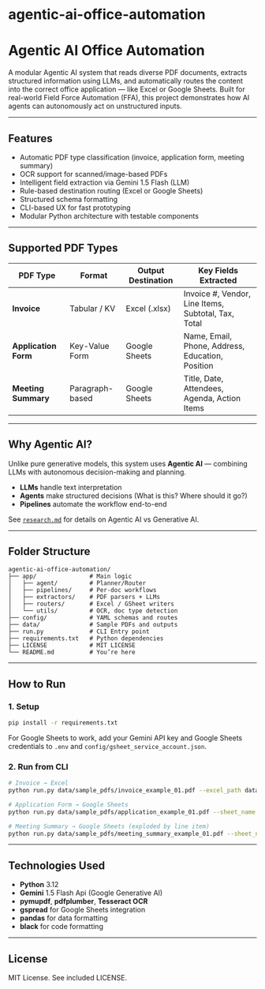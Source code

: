 # agentic-ai-office-automation

# Agentic AI Office Automation

A modular Agentic AI system that reads diverse PDF documents, extracts structured information using LLMs, and automatically routes the content into the correct office application — like Excel or Google Sheets. Built for real-world Field Force Automation (FFA), this project demonstrates how AI agents can autonomously act on unstructured inputs.

---

## Features

- Automatic PDF type classification (invoice, application form, meeting summary)
- OCR support for scanned/image-based PDFs
- Intelligent field extraction via Gemini 1.5 Flash (LLM)
- Rule-based destination routing (Excel or Google Sheets)
- Structured schema formatting
- CLI-based UX for fast prototyping
- Modular Python architecture with testable components

---

## Supported PDF Types

| PDF Type            | Format           | Output Destination | Key Fields Extracted                                 |
|---------------------|------------------|---------------------|------------------------------------------------------|
| **Invoice**         | Tabular / KV     | Excel (.xlsx)       | Invoice #, Vendor, Line Items, Subtotal, Tax, Total |
| **Application Form**| Key-Value Form   | Google Sheets       | Name, Email, Phone, Address, Education, Position     |
| **Meeting Summary** | Paragraph-based  | Google Sheets       | Title, Date, Attendees, Agenda, Action Items         |

---

## Why Agentic AI?

Unlike pure generative models, this system uses **Agentic AI** — combining LLMs with autonomous decision-making and planning.

- **LLMs** handle text interpretation
- **Agents** make structured decisions (What is this? Where should it go?)
- **Pipelines** automate the workflow end-to-end

See [`research.md`](./research.md) for details on Agentic AI vs Generative AI.

---

## Folder Structure
```
agentic-ai-office-automation/
├── app/               # Main logic
│   ├── agent/         # Planner/Router
│   ├── pipelines/     # Per-doc workflows
│   ├── extractors/    # PDF parsers + LLMs
│   ├── routers/       # Excel / GSheet writers
│   └── utils/         # OCR, doc type detection
├── config/            # YAML schemas and routes
├── data/              # Sample PDFs and outputs
├── run.py             # CLI Entry point
├── requirements.txt   # Python dependencies
├── LICENSE            # MIT LICENSE
└── README.md          # You’re here
```

---

## How to Run

### 1. Setup

```bash
pip install -r requirements.txt
```
For Google Sheets to work, add your Gemini API key and Google Sheets credentials to `.env` and `config/gsheet_service_account.json`.

### 2. Run from CLI

```bash
# Invoice → Excel
python run.py data/sample_pdfs/invoice_example_01.pdf --excel_path data/sample_outputs/invoice.xlsx

# Application Form → Google Sheets
python run.py data/sample_pdfs/application_example_01.pdf --sheet_name Application

# Meeting Summary → Google Sheets (exploded by line item)
python run.py data/sample_pdfs/meeting_summary_example_01.pdf --sheet_name Meeting_Summary
```

---

## Technologies Used

- **Python** 3.12
- **Gemini** 1.5 Flash Api (Google Generative AI)
- **pymupdf**, **pdfplumber**, **Tesseract OCR**
- **gspread** for Google Sheets integration
- **pandas** for data formatting
- **black** for code formatting

---

## License

MIT License. See included LICENSE.
